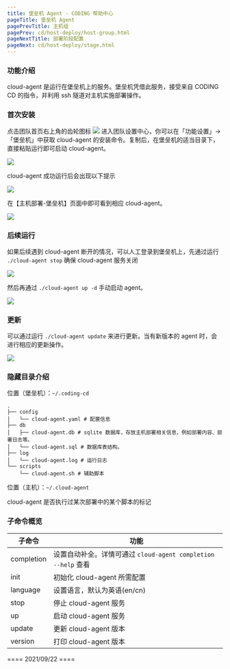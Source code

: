```yaml
---
title: 堡垒机 Agent - CODING 帮助中心
pageTitle: 堡垒机 Agent
pagePrevTitle: 主机组
pagePrev: cd/host-deploy/host-group.html
pageNextTitle: 部署阶段配置
pageNext: cd/host-deploy/stage.html
---
```


### 功能介绍

cloud-agent 是运行在堡垒机上的服务。堡垒机凭借此服务，接受来自 CODING CD 的指令，并利用 ssh 隧道对主机实施部署操作。

### 首次安装

点击团队首页右上角的齿轮图标 <img src ="https://help-assets.codehub.cn/enterprise/20210928153255.png" style ="margin:0"> 进入团队设置中心，你可以在「功能设置」→「堡垒机」中获取 cloud-agent 的安装命令。复制后，在堡垒机的适当目录下，直接粘贴运行即可启动 cloud-agent。

![](https://help-assets.codehub.cn/enterprise/20211013193552.png)

cloud-agent 成功运行后会出现以下提示

![](https://help-assets.codehub.cn/enterprise/20201224164642.png)

在【主机部署-堡垒机】页面中即可看到相应 cloud-agent。

![](https://help-assets.codehub.cn/enterprise/20201224164714.png)

### 后续运行

如果后续遇到 cloud-agent 断开的情况，可以人工登录到堡垒机上，先通过运行 `./cloud-agent stop` 确保 cloud-agent 服务关闭

![](https://help-assets.codehub.cn/enterprise/20201224164745.png)

然后再通过 `./cloud-agent up -d` 手动启动 agent。

![](https://help-assets.codehub.cn/enterprise/20201224164754.png)

### 更新

可以通过运行 `./cloud-agent update` 来进行更新。当有新版本的 agent 时，会进行相应的更新操作。

![](https://help-assets.codehub.cn/enterprise/20201224164858.png)

### 隐藏目录介绍

位置（堡垒机）：`~/.coding-cd`

```text
.
├── config
│   └── cloud-agent.yaml # 配置信息
├── db
│   ├── cloud-agent.db # sqlite 数据库，存放主机部署相关信息，例如部署内容、部署日志等。
│   └── cloud-agent.sql # 数据库表结构。
├── log
│   └── cloud-agent.log # 运行日志
└── scripts
    └── cloud-agent.sh # 辅助脚本
```

位置（主机）：`~/.cloud-agent`

cloud-agent 是否执行过某次部署中的某个脚本的标记

### 子命令概览

| 子命令 | 功能|
| - | - |
|completion  |设置自动补全。详情可通过 `cloud-agent completion --help` 查看|
|init        |初始化 cloud-agent 所需配置|
|language    |设置语言，默认为英语(en/cn)|
|stop        |停止 cloud-agent 服务|
|up          |启动 cloud-agent 服务|
|update      |更新 cloud-agent 版本|
|version     |打印 cloud-agent 版本|

==== 2021/09/22 ====
